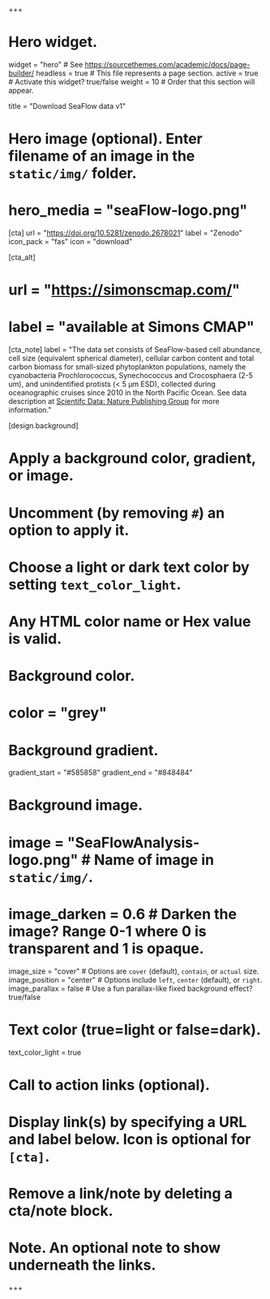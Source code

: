 +++
# Hero widget.
widget = "hero"  # See https://sourcethemes.com/academic/docs/page-builder/
headless = true  # This file represents a page section.
active = true  # Activate this widget? true/false
weight = 10  # Order that this section will appear.

title = "Download SeaFlow data v1"

# Hero image (optional). Enter filename of an image in the `static/img/` folder.
# hero_media = "seaFlow-logo.png"

[cta]
  url = "https://doi.org/10.5281/zenodo.2678021"
  label = "Zenodo"
  icon_pack = "fas"
  icon = "download"

[cta_alt]
#  url = "https://simonscmap.com/"
#  label = "available at Simons CMAP"

[cta_note]
  label = "The data set consists of SeaFlow-based cell abundance, cell size (equivalent spherical diameter), cellular carbon content and total carbon biomass for small-sized phytoplankton populations, namely the cyanobacteria Prochlorococcus, Synechococcus and Crocosphaera (2-5 um), and unindentified protists (< 5 μm ESD), collected during oceanographic cruises since 2010 in the North Pacific Ocean. See data description at [Scientifc Data: Nature Publishing Group](https://doi.org/10.1038/s41597-019-0292-2) for more information."

[design.background]
  # Apply a background color, gradient, or image.
  #   Uncomment (by removing `#`) an option to apply it.
  #   Choose a light or dark text color by setting `text_color_light`.
  #   Any HTML color name or Hex value is valid.

  # Background color.
  # color = "grey"
  
  # Background gradient.
  gradient_start = "#585858"
  gradient_end = "#848484"


  # Background image.
  # image = "SeaFlowAnalysis-logo.png"  # Name of image in `static/img/`.
  # image_darken = 0.6  # Darken the image? Range 0-1 where 0 is transparent and 1 is opaque.
  image_size = "cover"  #  Options are `cover` (default), `contain`, or `actual` size.
  image_position = "center"  # Options include `left`, `center` (default), or `right`.
  image_parallax = false  # Use a fun parallax-like fixed background effect? true/false
  
  # Text color (true=light or false=dark).
  text_color_light = true

# Call to action links (optional).
#   Display link(s) by specifying a URL and label below. Icon is optional for `[cta]`.
#   Remove a link/note by deleting a cta/note block.

# Note. An optional note to show underneath the links.
+++
